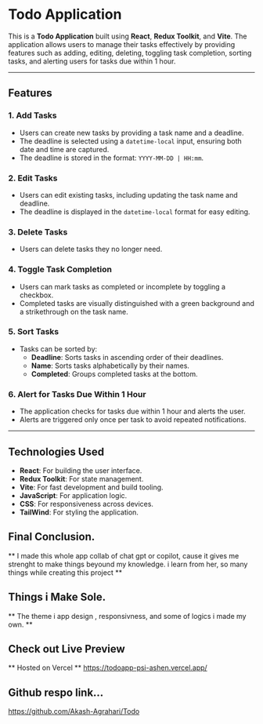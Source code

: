 # Todo Application

This is a **Todo Application** built using **React**, **Redux Toolkit**, and **Vite**. The application allows users to manage their tasks effectively by providing features such as adding, editing, deleting, toggling task completion, sorting tasks, and alerting users for tasks due within 1 hour.

---

## Features

### 1. Add Tasks
- Users can create new tasks by providing a task name and a deadline.
- The deadline is selected using a `datetime-local` input, ensuring both date and time are captured.
- The deadline is stored in the format: `YYYY-MM-DD | HH:mm`.

### 2. Edit Tasks
- Users can edit existing tasks, including updating the task name and deadline.
- The deadline is displayed in the `datetime-local` format for easy editing.

### 3. Delete Tasks
- Users can delete tasks they no longer need.

### 4. Toggle Task Completion
- Users can mark tasks as completed or incomplete by toggling a checkbox.
- Completed tasks are visually distinguished with a green background and a strikethrough on the task name.

### 5. Sort Tasks
- Tasks can be sorted by:
  - **Deadline**: Sorts tasks in ascending order of their deadlines.
  - **Name**: Sorts tasks alphabetically by their names.
  - **Completed**: Groups completed tasks at the bottom.

### 6. Alert for Tasks Due Within 1 Hour
- The application checks for tasks due within 1 hour and alerts the user.
- Alerts are triggered only once per task to avoid repeated notifications.

---

## Technologies Used

- **React**: For building the user interface.
- **Redux Toolkit**: For state management.
- **Vite**: For fast development and build tooling.
- **JavaScript**: For application logic.
- **CSS**: For responsiveness across devices.
- **TailWind**: For styling the application.

## Final Conclusion.
** I made this whole app collab of chat gpt or copilot, cause it gives me strenght to make things beyound my knowledge. i learn from her, so many things  while creating this project **

## Things i Make Sole.
** The theme i app design , responsivness, and some  of logics i made my own. **


## Check out Live Preview
** Hosted on Vercel  **
  https://todoapp-psi-ashen.vercel.app/

## Github respo link...
  https://github.com/Akash-Agrahari/Todo

